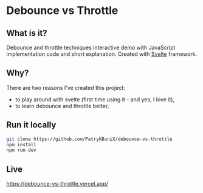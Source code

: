 # Debounce vs Throttle

## What is it?

Debounce and throttle techniques interactive demo with JavaScript implementation code and short explanation. Created with [Svelte](https://svelte.dev/) framework.

## Why?

There are two reasons I've created this project:

- to play around with svelte (first time using it - and yes, I love it),
- to learn debounce and throttle better,

## Run it locally

```bash
git clone https://github.com/PatrykBuniX/debounce-vs-throttle
npm install
npm run dev
```

## Live

https://debounce-vs-throttle.vercel.app/
